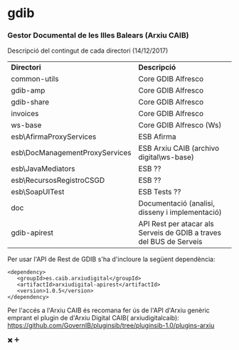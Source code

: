 # gdib
### Gestor Documental de les Illes Balears (Arxiu CAIB) ###


Descripció del contingut de cada directori (14/12/2017)
<table>
  <tr><td>
    <b>Directori</b>
   </td><td>
    <b>Descripció</b>
</td></tr>

<tr><td>
common-utils </td><td>
Core GDIB Alfresco 
 </td></tr>
<tr><td>
gdib-amp </td><td>
Core GDIB Alfresco 
 </td></tr>
<tr><td>
gdib-share </td><td>
Core GDIB Alfresco 
 </td></tr>
<tr><td>
invoices </td><td>
Core GDIB Alfresco 
 </td></tr>
<tr><td>
ws-base </td><td>
Core GDIB Alfresco (Ws) 
 </td></tr>
<tr><td>
esb\AfirmaProxyServices </td><td>
ESB Afirma 
 </td></tr>
<tr><td>
esb\DocManagementProxyServices </td><td>
ESB Arxiu CAIB (archivo digital\ws-base) 
 </td></tr>
<tr><td>
esb\JavaMediators </td><td>
ESB ?? 
 </td></tr>
<tr><td>
esb\RecursosRegistroCSGD </td><td>
ESB ?? 
 </td></tr>
<tr><td>
esb\SoapUITest </td><td>
ESB Tests ?? 
 </td></tr>
<tr><td>
doc</td><td>
Documentació (analisi, disseny i implementació)
 </td></tr>
<tr><td>
gdib-apirest</td><td>
API Rest per atacar als Serveis de GDIB a traves del BUS de Serveis
  </td></tr>
  </table>
  
  
  
  Per usar l'API de Rest de GDIB s'ha d'incloure la següent dependència:
  
  
  ```
  <dependency>
     <groupId>es.caib.arxiudigital</groupId>
     <artifactId>arxiudigital-apirest</artifactId>
     <version>1.0.5</version>
  </dependency>
  ```
  
  Per l'accés a l'Arxiu CAIB és recomana fer ús de l'API d'Arxiu genèric emprant el plugin de d'Arxiu Digital CAIB( 	arxiudigitalcaib): https://github.com/GovernIB/pluginsib/tree/pluginsib-1.0/plugins-arxiu
  
  
  :heavy_multiplication_x: :heavy_plus_sign:
